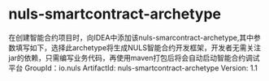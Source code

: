 # nuls-smartcontract-archetype
在创建智能合约项目时，向IDEA中添加该nuls-smarcontract-archetype,其中参数填写如下，选择此archetype将生成NULS智能合约开发框架，开发者无需关注jar的依赖，只需编写业务代码，再使用maven打包后将会自动启动智能合约调试平台
GroupId：io.nuls
ArtifactId: nuls-smartcontract-archetype 
Version: 1.1

